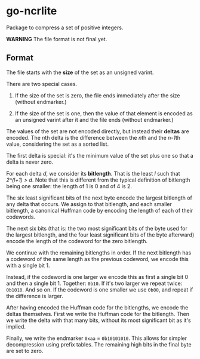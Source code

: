 go-ncrlite
==========

Package to compress a set of positive integers.

**WARNING** The file format is not final yet.


Format
------
The file starts with the **size** of the set as an unsigned varint.

There are two special cases.

1. If the size of the set is zero, the file ends immediately after the size
   (without endmarker.)

2. If the size of the set is one, then the value of that element is encoded
   as an unsigned varint after it and the file ends (without endmarker.)

The values of the set are not encoded directly, but instead their **deltas**
are encoded. The *n*th delta is the difference between the *n*th
and the *n-1*th value, considering the set as a sorted list.

The first delta is special: it's the minimum value of the set plus one
so that a delta is never zero.

For each delta *d*, we consider its **bitlength**. That is the least *l*
such that *2^(l+1) > d*. Note that this is different from the typical
definition of bitlength being one smaller: the length of 1 is 0 and of 4 is 2.

The six least significant bits of the next byte encode the largest bitlength
of any delta that occurs. We assign to that bitlength, and each smaller
bitlength, a canonical Huffman code by encoding the length of each of their
codewords.

The next six bits (that is: the two most significant
bits of the byte used for the largest bitlength, and the four least significant
bits of the byte afterward) encode the length of the codeword for the
zero bitlength.

We continue with the remaining bitlengths in order. If the next bitlength
has a codeword of the same length as the previous codeword, we encode this
with a single bit 1.

Instead, if the codeword is one larger we encode this as first a single bit 0
and then a single bit 1. Together: `0b10`. If it's two larger we repeat
twice: `0b1010`. And so on. If the codeword is one smaller we use `0b00`, and
repeat if the difference is larger.

After having encoded the Huffman code for the bitlengths, we encode
the deltas themselves. First we write the Huffman code for the bitlength.
Then we write the delta with that many bits, without its most significant bit
as it's implied.

Finally, we write the endmarker `0xaa` = `0b10101010`. This allows for simpler
decompression using prefix tables. The remaining high bits in the final byte
are set to zero.
